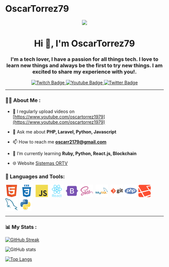# OscarTorrez79
<div id="header" align="center">
    <img src="https://media.giphy.com/media/oYQ9HRm5Mo7VXeMNVR/giphy.gif" width="350" />
    <h1 align="center">Hi 👋, I'm OscarTorrez79</h1>
    <h3 align="center">I'm a tech lover, I have a passion for all things tech. I love to learn new things and always be the first to try new things. I am excited to share my experience with you!.</h3>
</div>


<div id="badges" align="center">
  <a href="http://twitch.com/oscartorrez" target="_blank">
        <img src="https://img.shields.io/twitch/status/youdevs?color=purple&logo=twitch&style=for-the-badge"
            alt="Twitch Badge" />
    </a>
    <a href="https://www.youtube.com/oscartorrez79" target="_blank">
        <img src="https://img.shields.io/youtube/channel/subscribers/UC4hHrYhWMy-iN29_3bJ7zfA?label=suscriptores&logo=youtube&style=for-the-badge"
            alt="Youtube Badge" />
    </a>
    <a href="https://twitter.com/torrez_oscar" target="_blank">
        <img src="https://img.shields.io/twitter/follow/torrez_oscar?color=blue&label=torrez_oscar&logo=twitter&style=for-the-badge"
            alt="Twitter Badge" />
    </a>
</div>

---

### 👨‍💻 About Me :

- 📝 I regularly upload videos on [https://www.youtube.com/oscartorrez1979](https://www.youtube.com/oscartorrez1979)

- 💬 Ask me about **PHP, Laravel, Python, Javascript**

- 📫 How to reach me **oscarr2179@gmail.com**

- 🌱 I’m currently learning **Ruby, Python, React.js, Blockchain**

- 🌐 Website [Sistemas ORTV](sistemasortv.com)


<div align="left">
    <h3>🔨 Languages and Tools:</h3>
    <div>
        <img src="https://github.com/devicons/devicon/blob/master/icons/html5/html5-original.svg" title="HTML5" alt="HTML" width="40" height="40"/>&nbsp;
        <img src="https://github.com/devicons/devicon/blob/master/icons/css3/css3-plain-wordmark.svg"  title="CSS3" alt="CSS" width="40" height="40"/>&nbsp;
        <img src="https://github.com/devicons/devicon/blob/master/icons/javascript/javascript-original.svg" title="JavaScript" alt="JavaScript" width="40" height="40"/>&nbsp;
        <img src="https://github.com/devicons/devicon/blob/master/icons/react/react-original-wordmark.svg" title="React" alt="React" width="40" height="40"/>&nbsp;
        <img src="https://github.com/devicons/devicon/blob/master/icons/bootstrap/bootstrap-plain.svg" title="Bootstrap" alt="Bootstrap" width="40" height="40"/>&nbsp;
        <img src="https://github.com/devicons/devicon/blob/master/icons/sass/sass-original.svg" title="Sass" alt="Sass" width="40" height="40"/>&nbsp;
        <img src="https://github.com/devicons/devicon/blob/master/icons/mysql/mysql-original-wordmark.svg" title="MySQL"  alt="MySQL" width="40" height="40"/>&nbsp;
        <img src="https://github.com/devicons/devicon/blob/master/icons/git/git-original-wordmark.svg" title="Git" **alt="Git" width="40" height="40"/>
        <img src="https://github.com/devicons/devicon/blob/master/icons/php/php-plain.svg" title="Git" **alt="Git" width="40" height="40"/>
        <img src="https://github.com/devicons/devicon/blob/master/icons/laravel/laravel-plain.svg" title="Git" **alt="Git" width="40" height="40"/>
        <img src="https://github.com/devicons/devicon/blob/master/icons/mysql/mysql-plain.svg" title="Git" **alt="Git" width="40" height="40"/>
        <img src="https://github.com/devicons/devicon/blob/master/icons/python/python-original.svg" title="Git" **alt="Git" width="40" height="40"/>
      </div>
</div>

---

### 📊 My Stats :

[![GitHub Streak](http://github-readme-streak-stats.herokuapp.com?user=oscartorrez79&theme=onedark)](https://git.io/streak-stats)

![GitHub stats](https://github-readme-stats.vercel.app/api?username=oscartorrez79&show_icons=true&theme=radical)

[![Top Langs](https://github-readme-stats.vercel.app/api/top-langs/?username=oscartorrez79&theme=tokyonight)](https://github.com/anuraghazra/github-readme-stats)
